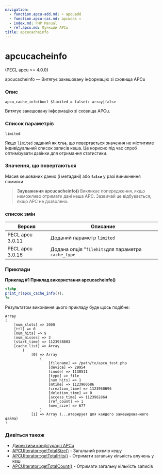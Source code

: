 ```yaml
---
navigation:
  - function.apcu-add.md: « apcuadd
  - function.apcu-cas.md: apcucas »
  - index.md: PHP Manual
  - ref.apcu.md: Функции APCu
title: apcucacheinfo
---
```

# apcucacheinfo

(PECL apcu >= 4.0.0)

apcucacheinfo — Витягує закешовану інформацію зі сховища APCu

### Опис

```methodsynopsis
apcu_cache_info(bool $limited = false): array|false
```

Витягує закешовану інформацію зі сховища APCu.

### Список параметрів

`limited`

Якщо `limited` заданий як **`true`**, що повертається значення не міститиме індивідуальний список записів кеша. Це корисно під час спроб оптимізувати дзвінки для отримання статистики.

### Значення, що повертаються

Масив кешованих даних (і метадані) або **`false`** у разі виникнення помилки

> **Зауваження** **apcucacheinfo()** Викликає попередження, якщо неможливо отримати дані кеша APC. Зазвичай це відбувається, якщо APC не дозволено.

### список змін

| Версия | Описание |
| --- | --- |
| PECL apcu 3.0.11 | Доданий параметр `limited` |
| PECL apcu 3.0.16 | Додана опція "`filehits`для параметра `cache_type` |

### Приклади

**Приклад #1 Приклад використання **apcucacheinfo()****

```php
<?php
print_r(apcu_cache_info());
?>
```

Результатом виконання цього прикладу буде щось подібне:

```
Array
(
    [num_slots] => 2000
    [ttl] => 0
    [num_hits] => 9
    [num_misses] => 3
    [start_time] => 1123958803
    [cache_list] => Array
        (
            [0] => Array
                (
                    [filename] => /path/to/apcu_test.php
                    [device] => 29954
                    [inode] => 1130511
                    [type] => file
                    [num_hits] => 1
                    [mtime] => 1123960686
                    [creation_time] => 1123960696
                    [deletion_time] => 0
                    [access_time] => 1123962864
                    [ref_count] => 1
                    [mem_size] => 677
                )
            [1] => Array (...итерирует для каждого закешированного файла)
)
```

### Дивіться також

-   [Директиви конфігурації APCu](apcu.configuration.md)
-   [APCUIterator::getTotalSize()](apcuiterator.gettotalsize.md) - Загальний розмір кешу
-   [APCUIterator::getTotalHits()](apcuiterator.gettotalhits.md) - Отримати загальну кількість влучень у кеш
-   [APCUIterator::getTotalCount()](apcuiterator.gettotalcount.md) - Отримати загальну кількість записів
